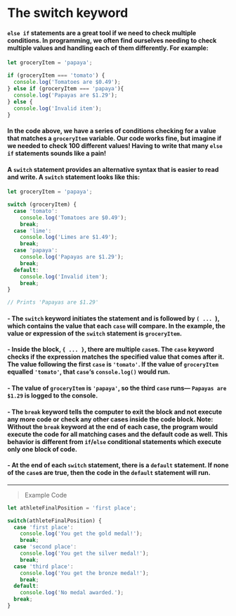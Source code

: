 # The switch keyword

#### `else if` statements are a great tool if we need to check multiple conditions. In programming, we often find ourselves needing to check multiple values and handling each of them differently. For example:
```js
let groceryItem = 'papaya';

if (groceryItem === 'tomato') {
  console.log('Tomatoes are $0.49');
} else if (groceryItem === 'papaya'){
  console.log('Papayas are $1.29');
} else {
  console.log('Invalid item');
}
```

#### In the code above, we have a series of conditions checking for a value that matches a `groceryItem` variable. Our code works fine, but imagine if we needed to check 100 different values! Having to write that many `else if` statements sounds like a pain!

#### A `switch` statement provides an alternative syntax that is easier to read and write. A `switch` statement looks like this:
```js
let groceryItem = 'papaya';

switch (groceryItem) {
  case 'tomato':
    console.log('Tomatoes are $0.49');
    break;
  case 'lime':
    console.log('Limes are $1.49');
    break;
  case 'papaya':
    console.log('Papayas are $1.29');
    break;
  default:
    console.log('Invalid item');
    break;
}

// Prints 'Papayas are $1.29'
```
####  - The `switch` keyword initiates the statement and is followed by `( ... `), which contains the value that each `case` will compare. In the example, the value or expression of the `switch` statement is `groceryItem`.
####  - Inside the block, `{ ... }`, there are multiple `case`s. The `case` keyword checks if the expression matches the specified value that comes after it. The value following the first `case` is `'tomato'`. If the value of `groceryItem` equalled `'tomato'`, that `case`‘s `console.log()` would run.
####  - The value of `groceryItem` is `'papaya'`, so the third `case` runs— `Papayas are $1.29` is logged to the console.
####  - The `break` keyword tells the computer to exit the block and not execute any more code or check any other cases inside the code block. Note: Without the `break` keyword at the end of each case, the program would execute the code for all matching cases and the default code as well. This behavior is different from `if`/`else` conditional statements which execute only one block of code.
####  - At the end of each `switch` statement, there is a `default` statement. If none of the `case`s are true, then the code in the `default` statement will run.
---
> Example Code
```js
let athleteFinalPosition = 'first place';

switch(athleteFinalPosition) {
  case 'first place':
    console.log('You get the gold medal!');
    break;
  case 'second place':
    console.log('You get the silver medal!');
    break;
  case 'third place':
    console.log('You get the bronze medal!');
    break;
  default:
    console.log('No medal awarded.');
  break;
} 
```